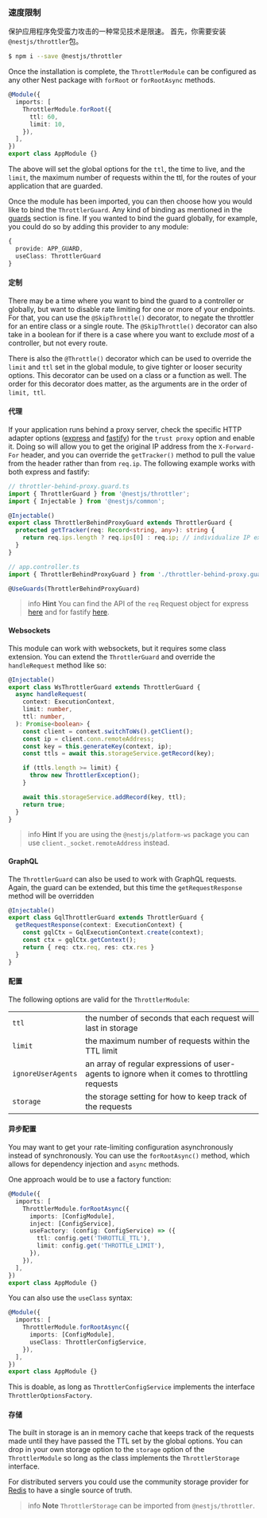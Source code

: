 ### 速度限制

保护应用程序免受蛮力攻击的一种常见技术是限速。 
首先，你需要安装`@nestjs/throttler`包。

```bash
$ npm i --save @nestjs/throttler
```

Once the installation is complete, the `ThrottlerModule` can be configured as any other Nest package with `forRoot` or `forRootAsync` methods.

```typescript
@Module({
  imports: [
    ThrottlerModule.forRoot({
      ttl: 60,
      limit: 10,
    }),
  ],
})
export class AppModule {}
```

The above will set the global options for the `ttl`, the time to live, and the `limit`, the maximum number of requests within the ttl, for the routes of your application that are guarded.

Once the module has been imported, you can then choose how you would like to bind the `ThrottlerGuard`. Any kind of binding as mentioned in the [guards](https://docs.nestjs.com/guards) section is fine. If you wanted to bind the guard globally, for example, you could do so by adding this provider to any module:

```typescript
{
  provide: APP_GUARD,
  useClass: ThrottlerGuard
}
```

#### 定制

There may be a time where you want to bind the guard to a controller or globally, but want to disable rate limiting for one or more of your endpoints. For that, you can use the `@SkipThrottle()` decorator, to negate the throttler for an entire class or a single route. The `@SkipThrottle()` decorator can also take in a boolean for if there is a case where you want to exclude _most_ of a controller, but not every route.

There is also the `@Throttle()` decorator which can be used to override the `limit` and `ttl` set in the global module, to give tighter or looser security options. This decorator can be used on a class or a function as well. The order for this decorator does matter, as the arguments are in the order of `limit, ttl`.

#### 代理

If your application runs behind a proxy server, check the specific HTTP adapter options ([express](http://expressjs.com/en/guide/behind-proxies.html) and [fastify](https://www.fastify.io/docs/latest/Server/#trustproxy)) for the `trust proxy` option and enable it. Doing so will allow you to get the original IP address from the `X-Forward-For` header, and you can override the `getTracker()` method to pull the value from the header rather than from `req.ip`. The following example works with both express and fastify:

```ts
// throttler-behind-proxy.guard.ts
import { ThrottlerGuard } from '@nestjs/throttler';
import { Injectable } from '@nestjs/common';

@Injectable()
export class ThrottlerBehindProxyGuard extends ThrottlerGuard {
  protected getTracker(req: Record<string, any>): string {
    return req.ips.length ? req.ips[0] : req.ip; // individualize IP extraction to meet your own needs
  }
}

// app.controller.ts
import { ThrottlerBehindProxyGuard } from './throttler-behind-proxy.guard';

@UseGuards(ThrottlerBehindProxyGuard)
```

> info **Hint** You can find the API of the `req` Request object for express [here](https://expressjs.com/en/api.html#req.ips) and for fastify [here](https://www.fastify.io/docs/latest/Request/).

#### Websockets

This module can work with websockets, but it requires some class extension. You can extend the `ThrottlerGuard` and override the `handleRequest` method like so:

```typescript
@Injectable()
export class WsThrottlerGuard extends ThrottlerGuard {
  async handleRequest(
    context: ExecutionContext,
    limit: number,
    ttl: number,
  ): Promise<boolean> {
    const client = context.switchToWs().getClient();
    const ip = client.conn.remoteAddress;
    const key = this.generateKey(context, ip);
    const ttls = await this.storageService.getRecord(key);

    if (ttls.length >= limit) {
      throw new ThrottlerException();
    }

    await this.storageService.addRecord(key, ttl);
    return true;
  }
}
```

> info **Hint** If you are using the `@nestjs/platform-ws` package you can use `client._socket.remoteAddress` instead.

#### GraphQL

The `ThrottlerGuard` can also be used to work with GraphQL requests. Again, the guard can be extended, but this time the `getRequestResponse` method will be overridden

```typescript
@Injectable()
export class GqlThrottlerGuard extends ThrottlerGuard {
  getRequestResponse(context: ExecutionContext) {
    const gqlCtx = GqlExecutionContext.create(context);
    const ctx = gqlCtx.getContext();
    return { req: ctx.req, res: ctx.res }
  }
}
```

#### 配置

The following options are valid for the `ThrottlerModule`:

<table>
  <tr>
    <td><code>ttl</code></td>
    <td>the number of seconds that each request will last in storage</td>
  </tr>
  <tr>
    <td><code>limit</code></td>
    <td>the maximum number of requests within the TTL limit</td>
  </tr>
  <tr>
    <td><code>ignoreUserAgents</code></td>
    <td>an array of regular expressions of user-agents to ignore when it comes to throttling requests</td>
  </tr>
  <tr>
    <td><code>storage</code></td>
    <td> the storage setting for how to keep track of the requests</td>
  </tr>
</table>

#### 异步配置

You may want to get your rate-limiting configuration asynchronously instead of synchronously. You can use the `forRootAsync()` method, which allows for dependency injection and `async` methods.

One approach would be to use a factory function:

```typescript
@Module({
  imports: [
    ThrottlerModule.forRootAsync({
      imports: [ConfigModule],
      inject: [ConfigService],
      useFactory: (config: ConfigService) => ({
        ttl: config.get('THROTTLE_TTL'),
        limit: config.get('THROTTLE_LIMIT'),
      }),
    }),
  ],
})
export class AppModule {}
```

You can also use the `useClass` syntax:

```typescript
@Module({
  imports: [
    ThrottlerModule.forRootAsync({
      imports: [ConfigModule],
      useClass: ThrottlerConfigService,
    }),
  ],
})
export class AppModule {}
```

This is doable, as long as `ThrottlerConfigService` implements the interface `ThrottlerOptionsFactory`.

#### 存储

The built in storage is an in memory cache that keeps track of the requests made until they have passed the TTL set by the global options. You can drop in your own storage option to the `storage` option of the `ThrottlerModule` so long as the class implements the `ThrottlerStorage` interface.

For distributed servers you could use the community storage provider for [Redis](https://github.com/kkoomen/nestjs-throttler-storage-redis) to have a single source of truth.

> info **Note** `ThrottlerStorage` can be imported from `@nestjs/throttler`.
